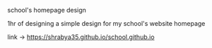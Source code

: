 school's  homepage design

1hr of designing a simple design for my school's website homepage

link -> https://shrabya35.github.io/school.github.io
